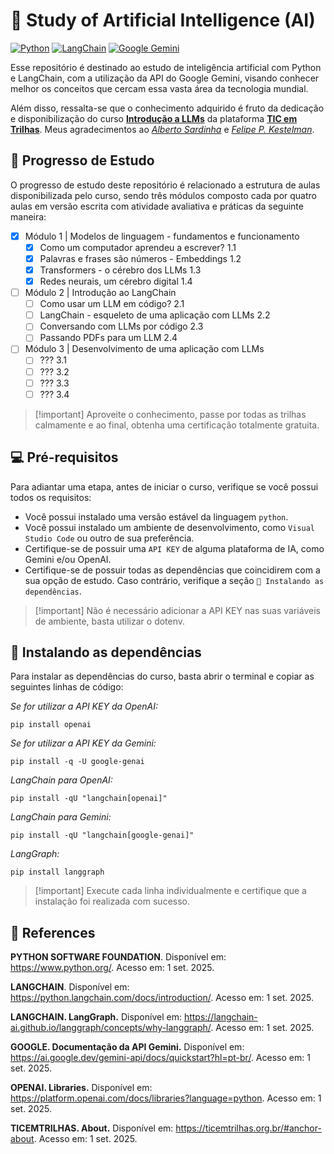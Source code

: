 # 🤖 Study of Artificial Intelligence (AI)

<a href="https://www.python.org/"><img src="https://img.shields.io/badge/PYTHON-000000?style=for-the-badge&logo=python&logoColor=facc56" alt="Python"></a>
<a href="https://www.langchain.com/"><img src="https://img.shields.io/badge/LANGCHAIN-000000?style=for-the-badge&logo=langchain&logoColor=203c3c" alt="LangChain"></a>
<a href="https://ai.google.dev/gemini-api/docs/quickstart?hl=pt-br/"><img src="https://img.shields.io/badge/GEMINI-000000?style=for-the-badge&logo=googlegemini&logoColor=5088ea" alt="Google Gemini"></a>

Esse repositório é destinado ao estudo de inteligência artificial com Python e LangChain, com a utilização da API do Google Gemini, visando conhecer melhor os conceitos que cercam essa vasta área da tecnologia mundial.

Além disso, ressalta-se que o conhecimento adquirido é fruto da dedicação e disponibilização do curso **[Introdução a LLMs](https://ticemtrilhas.org.br/trail/4dc77e6f-a048-4bea-9d5e-de4890d31b9b)** da plataforma
**[TIC em Trilhas](https://ticemtrilhas.org.br/#anchor-about)**. Meus agradecimentos ao _[Alberto Sardinha](https://www.inf.puc-rio.br/blog/professor/alberto-sardinha/)_ e _[Felipe P. Kestelman](https://www.linkedin.com/in/felipe-procaci-kestelman/)_.

## 🧠 Progresso de Estudo
O progresso de estudo deste repositório é relacionado a estrutura de aulas disponibilizada pelo curso, sendo três módulos composto cada por quatro aulas em versão escrita com atividade avaliativa e práticas da seguinte maneira:

- [x] Módulo 1 | Modelos de linguagem - fundamentos e funcionamento
  - [x] Como um computador aprendeu a escrever? 1.1
  - [x] Palavras e frases são números - Embeddings 1.2
  - [x] Transformers - o cérebro dos LLMs 1.3
  - [x] Redes neurais, um cérebro digital 1.4
- [ ] Módulo 2 | Introdução ao LangChain
  - [ ] Como usar um LLM em código? 2.1
  - [ ] LangChain - esqueleto de uma aplicação com LLMs 2.2
  - [ ] Conversando com LLMs por código 2.3
  - [ ] Passando PDFs para um LLM 2.4
- [ ] Módulo 3 | Desenvolvimento de uma aplicação com LLMs
  - [ ] ??? 3.1
  - [ ] ??? 3.2
  - [ ] ??? 3.3
  - [ ] ??? 3.4

>[!important]  Aproveite o conhecimento, passe por todas as trilhas calmamente e ao final, obtenha uma certificação totalmente gratuita.

## 💻 Pré-requisitos
Para adiantar uma etapa, antes de iniciar o curso, verifique se você possui todos os requisitos:

- Você possui instalado uma versão estável da linguagem `python`.
- Você possui instalado um ambiente de desenvolvimento, como `Visual Studio Code` ou outro de sua preferência.
- Certifique-se de possuir uma `API KEY` de alguma plataforma de IA, como Gemini e/ou OpenAI.
- Certifique-se de possuir todas as dependências que coincidirem com a sua opção de estudo. Caso contrário, verifique a seção `🚀 Instalando as dependências`.

>[!important] Não é necessário adicionar a API KEY nas suas variáveis de ambiente, basta utilizar o dotenv.

## 🚀 Instalando as dependências
Para instalar as dependências do curso, basta abrir o terminal e copiar as seguintes linhas de código:

*Se for utilizar a API KEY da OpenAI:*
```
pip install openai
```

*Se for utilizar a API KEY da Gemini:*
```
pip install -q -U google-genai
```

*LangChain para OpenAI:*
```
pip install -qU "langchain[openai]"
```

*LangChain para Gemini:*
```
pip install -qU "langchain[google-genai]"
```

*LangGraph:*
```
pip install langgraph
```

>[!important] Execute cada linha individualmente e certifique que a instalação foi realizada com sucesso.

## 📝 References
**PYTHON SOFTWARE FOUNDATION**. Disponível em: https://www.python.org/. Acesso em: 1 set. 2025.

**LANGCHAIN**. Disponível em: https://python.langchain.com/docs/introduction/. Acesso em: 1 set. 2025.

**LANGCHAIN. LangGraph.** Disponível em: https://langchain-ai.github.io/langgraph/concepts/why-langgraph/. Acesso em: 1 set. 2025.

**GOOGLE. Documentação da API Gemini.** Disponível em: https://ai.google.dev/gemini-api/docs/quickstart?hl=pt-br/. Acesso em: 1 set. 2025.

**OPENAI. Libraries.** Disponível em: https://platform.openai.com/docs/libraries?language=python. Acesso em: 1 set. 2025.

**TICEMTRILHAS. About.** Disponível em: https://ticemtrilhas.org.br/#anchor-about. Acesso em: 1 set. 2025.